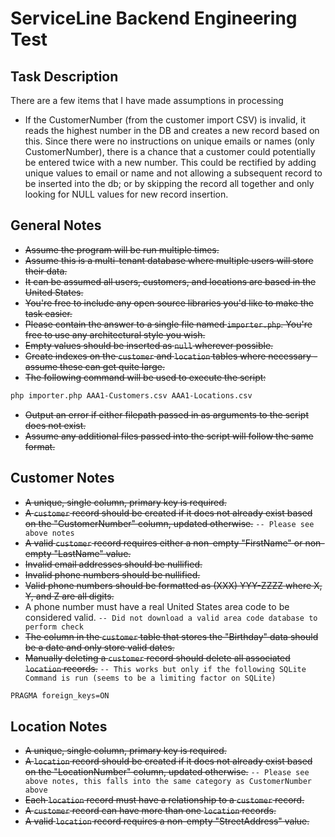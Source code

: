 # ServiceLine Backend Engineering Test

## Task Description
There are a few items that I have made assumptions in processing

- If the CustomerNumber (from the customer import CSV) is invalid, it reads the highest number in the DB and creates a new record based on this.  Since there were no instructions on unique emails or names (only CustomerNumber), there is a chance that a customer could potentially be entered twice with a new number.  This could be rectified by adding unique values to email or name and not allowing a subsequent record to be inserted into the db; or by skipping the record all together and only looking for NULL values for new record insertion.

## General Notes
- ~~Assume the program will be run multiple times.~~
- ~~Assume this is a multi-tenant database where multiple users will store their data.~~
- ~~It can be assumed all users, customers, and locations are based in the United States.~~
- ~~You're free to include any open source libraries you'd like to make the task easier.~~
- ~~Please contain the answer to a single file named `importer.php`. You're free to use any architectural style you wish.~~
- ~~Empty values should be inserted as `null` wherever possible.~~
- ~~Create indexes on the `customer` and `location` tables where necessary - assume these can get quite large.~~
- ~~The following command will be used to execute the script:~~

```bash
php importer.php AAA1-Customers.csv AAA1-Locations.csv
```

- ~~Output an error if either filepath passed in as arguments to the script does not exist.~~
- ~~Assume any additional files passed into the script will follow the same format.~~

## Customer Notes
- ~~A unique, single column, primary key is required.~~
- ~~A `customer` record should be created if it does not already exist based on the "CustomerNumber" column, updated otherwise.~~
`-- Please see above notes`
- ~~A valid `customer` record requires either a non-empty "FirstName" or non-empty "LastName" value.~~
- ~~Invalid email addresses should be nullified.~~
- ~~Invalid phone numbers should be nullified.~~
- ~~Valid phone numbers should be formatted as (XXX) YYY-ZZZZ where X, Y, and Z are all digits.~~
- A phone number must have a real United States area code to be considered valid.
`-- Did not download a valid area code database to perform check`
- ~~The column in the `customer` table that stores the "Birthday" data should be a date and only store valid dates.~~
- ~~Manually deleting a `customer` record should delete all associated `location` records.~~
`-- This works but only if the following SQLite Command is run (seems to be a limiting factor on SQLite)`

```bash
PRAGMA foreign_keys=ON
```

## Location Notes
- ~~A unique, single column, primary key is required.~~
- ~~A `location` record should be created if it does not already exist based on the "LocationNumber" column, updated otherwise.~~
`-- Please see above notes, this falls into the same category as CustomerNumber above`
- ~~Each `location` record must have a relationship to a `customer` record.~~
- ~~A `customer` record can have more than one `location` records.~~
- ~~A valid `location` record requires a non-empty "StreetAddress" value.~~